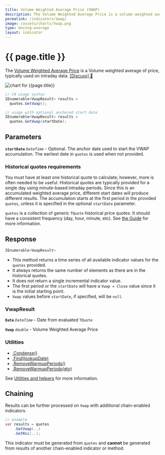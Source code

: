 ```yaml
---
title: Volume Weighted Average Price (VWAP)
description: The Volume Weighted Average Price is a volume weighted average of price, typically used on intraday data. Trading above or below the VWAP line can assist in finding favorable short-term trading windows.
permalink: /indicators/Vwap/
image: /assets/charts/Vwap.png
type: moving-average
layout: indicator
---
```


# {{ page.title }}

The [Volume Weighted Average Price](https://en.wikipedia.org/wiki/Volume-weighted_average_price) is a Volume weighted average of price, typically used on intraday data.
[[Discuss] &#128172;]({{site.github.repository_url}}/discussions/310 "Community discussion about this indicator")

![chart for {{page.title}}]({{site.baseurl}}{{page.image}})

```csharp
// C# usage syntax
IEnumerable<VwapResult> results =
  quotes.GetVwap();

// usage with optional anchored start date
IEnumerable<VwapResult> results =
  quotes.GetVwap(startDate);
```

## Parameters

**`startDate`** _`DateTime`_ - Optional.  The anchor date used to start the VWAP accumulation.  The earliest date in `quotes` is used when not provided.

### Historical quotes requirements

You must have at least one historical quote to calculate; however, more is often needed to be useful.  Historical quotes are typically provided for a single day using minute-based intraday periods.  Since this is an accumulated weighted average price, different start dates will produce different results.  The accumulation starts at the first period in the provided `quotes`, unless it is specified in the optional `startDate` parameter.

`quotes` is a collection of generic `TQuote` historical price quotes.  It should have a consistent frequency (day, hour, minute, etc).  See [the Guide]({{site.baseurl}}/guide/#historical-quotes) for more information.

## Response

```csharp
IEnumerable<VwapResult>
```

- This method returns a time series of all available indicator values for the `quotes` provided.
- It always returns the same number of elements as there are in the historical quotes.
- It does not return a single incremental indicator value.
- The first period or the `startDate` will have a `Vwap = Close` value since it is the initial starting point.
- `Vwap` values before `startDate`, if specified, will be `null`.

### VwapResult

**`Date`** _`DateTime`_ - Date from evaluated `TQuote`

**`Vwap`** _`double`_ - Volume Weighted Average Price

### Utilities

- [.Condense()]({{site.baseurl}}/utilities#condense)
- [.Find(lookupDate)]({{site.baseurl}}/utilities#find-indicator-result-by-date)
- [.RemoveWarmupPeriods()]({{site.baseurl}}/utilities#remove-warmup-periods)
- [.RemoveWarmupPeriods(qty)]({{site.baseurl}}/utilities#remove-warmup-periods)

See [Utilities and helpers]({{site.baseurl}}/utilities#utilities-for-indicator-results) for more information.

## Chaining

Results can be further processed on `Vwap` with additional chain-enabled indicators.

```csharp
// example
var results = quotes
    .GetVwap(..)
    .GetRsi(..);
```

This indicator must be generated from `quotes` and **cannot** be generated from results of another chain-enabled indicator or method.
